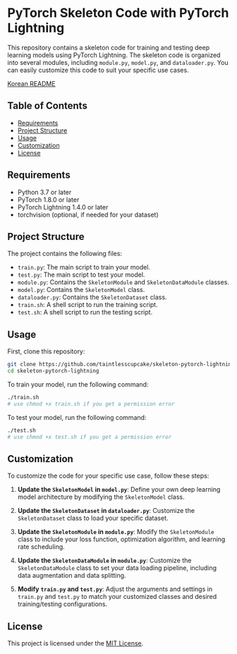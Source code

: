 # PyTorch Skeleton Code with PyTorch Lightning

This repository contains a skeleton code for training and testing deep learning models using PyTorch Lightning. The skeleton code is organized into several modules, including `module.py`, `model.py`, and `dataloader.py`. You can easily customize this code to suit your specific use cases.
<!---
[![한국어](https://img.shields.io/badge/한국어-Readme-blue)](./README_KO.md)
-->
[Korean README](./README_KO.md)

## Table of Contents

- [Requirements](#requirements)
- [Project Structure](#project-structure)
- [Usage](#usage)
- [Customization](#customization)
- [License](#license)

## Requirements

- Python 3.7 or later
- PyTorch 1.8.0 or later
- PyTorch Lightning 1.4.0 or later
- torchvision (optional, if needed for your dataset)


## Project Structure

The project contains the following files:

- `train.py`: The main script to train your model.
- `test.py`: The main script to test your model.
- `module.py`: Contains the `SkeletonModule` and `SkeletonDataModule` classes.
- `model.py`: Contains the `SkeletonModel` class.
- `dataloader.py`: Contains the `SkeletonDataset` class.
- `train.sh`: A shell script to run the training script.
- `test.sh`: A shell script to run the testing script.

## Usage

First, clone this repository:

```bash
git clone https://github.com/taintlesscupcake/skeleton-pytorch-lightning.git
cd skeleton-pytorch-lightning
```

To train your model, run the following command:

```bash
./train.sh
# use chmod +x train.sh if you get a permission error
```


To test your model, run the following command:

```bash
./test.sh
# use chmod +x test.sh if you get a permission error
```

## Customization

To customize the code for your specific use case, follow these steps:

1. **Update the `SkeletonModel` in `model.py`**: Define your own deep learning model architecture by modifying the `SkeletonModel` class.

2. **Update the `SkeletonDataset` in `dataloader.py`**: Customize the `SkeletonDataset` class to load your specific dataset.

3. **Update the `SkeletonModule` in `module.py`**: Modify the `SkeletonModule` class to include your loss function, optimization algorithm, and learning rate scheduling.

4. **Update the `SkeletonDataModule` in `module.py`**: Customize the `SkeletonDataModule` class to set your data loading pipeline, including data augmentation and data splitting.

5. **Modify `train.py` and `test.py`**: Adjust the arguments and settings in `train.py` and `test.py` to match your customized classes and desired training/testing configurations.

## License

This project is licensed under the [MIT License](LICENSE).
